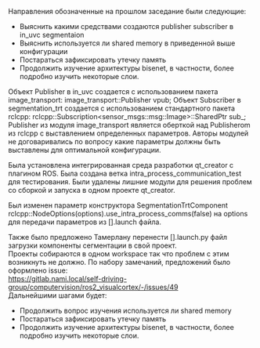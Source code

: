Направления обозначенные на прошлом заседание были следующие:  
- Выяснить какими средствами создаются publisher subscriber в in_uvc segmentaion
- Выяснить используется ли shared memory в приведенной выше конфигурации
- Постараться зафиксировать утечку память
- Продолжить изучение архитектуры bisenet, в частности, более подробно изучить некоторые слои.
   
Объект Publisher в in_uvc создается с использованием пакета image_transport:
image_transport::Publisher vpub;
Объект Subscriber в segmentation_trt создается с использованием стандартного пакета rclcpp:
rclcpp::Subscription<sensor_msgs::msg::Image>::SharedPtr sub_;
Publisher из модуля image_transport является оберткой над Publisherom из rclcpp с выставлением определенных параметров.
Авторы модулей не договаривались по вопросу какие параметры должны быть выставлены для оптимальной конфигурации.   

Была установлена интегрированная среда разработки qt_creator с плагином ROS.
Была создана ветка intra_process_communication_test для тестирования. Были удалены лишние модули для решения проблем со сборкой и запуска в одном проекте qt_creator. 

Был изменен параметр конструктора SegmentationTrtComponent rclcpp::NodeOptions(options).use_intra_process_comms(false) на options для передачи параметров из [].launch файла.

Также было предложено Тамерлану перенести [].launch.py файл загрузки компоненты сегментации в свой проект.  
Проекты собираются в одном workspace так что проблем с этим возникнуть не должно. По набору замечаний, предложений было оформлено issue:  
https://gitlab.nami.local/self-driving-group/computervision/ros2_visualcortex/-/issues/49   
Дальнейшими шагами будет:
- Продолжить вопрос изучения используется ли shared memory 
- Постараться зафиксировать утечку память
- Продолжить изучение архитектуры bisenet, в частности, более подробно изучить некоторые слои.
 
